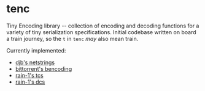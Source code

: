 # tenc

Tiny Encoding library -- collection of encoding and decoding functions for
a variety of tiny serialization specifications. Initial codebase written
on board a train journey, so the `t` in `tenc` _may_ also mean train.

Currently implemented:

 - [djb's netstrings](https://cr.yp.to/proto/netstrings.txt)
 - [bittorrent's bencoding](http://www.bittorrent.org/beps/bep_0003.html#bencoding)
 - [rain-1's tcs](https://gist.github.com/rain-1/a253e47b939fc0769524d8716541c96e#disadvantages)
 - [rain-1's dcs](https://gist.github.com/rain-1/a253e47b939fc0769524d8716541c96e)
